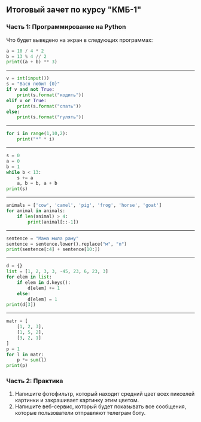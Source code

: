 ## Итоговый зачет по курсу "КМБ-1"

### Часть 1: Программирование на Python

Что будет выведено на экран в следующих программах:

```python
a = 10 / 4 * 2
b = 13 % 4 // 2
print((a + b) ** 3)
```
---
```python
v = int(input())
s = "Вася любит {0}"
if v and not True:
    print(s.format("кодить"))
elif v or True:
    print(s.format("спать"))
else:
    print(s.format("гулять"))
```
---
```python
for i in range(1,10,2):
    print("*" * i)
```
---
```python
s = 0
a = 0
b = 1
while b < 13:
    s += a
    a, b = b, a + b
print(s)
```
---
```python
animals = ['cow', 'camel', 'pig', 'frog', 'horse', 'goat']
for animal in animals:
    if len(animal) > 4:
        print(animal[::-1])
```
---
```python
sentence = "Мама мыла раму"
sentence = sentence.lower().replace("м", "п")
print(sentence[:4] + sentence[10:])
```
---
```python
d = {}
list = [1, 2, 3, 3, -45, 23, 6, 23, 3]
for elem in list:
    if elem in d.keys():
        d[elem] += 1
    else:
        d[elem] = 1
print(d[3])
```
---
```python
matr = [
    [1, 2, 3],
    [1, 5, 2],
    [3, 2, 1]
]
p = 1
for l in matr:
    p *= sum(l)
print(p)
```

### Часть 2: Практика

1. Напишите фотофильтр, который находит средний цвет всех пикселей картинки и закрашивает картинку этим цветом.
2. Напишите веб-сервис, который будет показывать все сообщения, которые пользователи отправляют телеграм боту.

